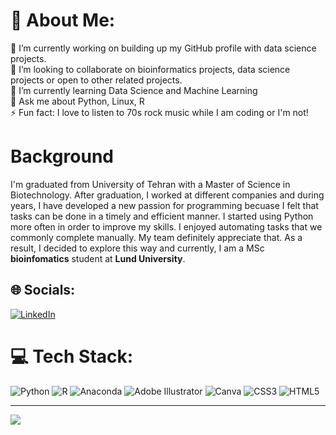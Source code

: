 


# 💫 About Me:
🔭 I’m currently working on building up my GitHub profile with data science projects.<br>👯 I’m looking to collaborate on  bioinformatics projects, data science projects or open to other related projects.<br>🌱 I’m currently learning Data Science and Machine Learning<br>💬 Ask me about Python, Linux, R<br>⚡ Fun fact: I love to listen to 70s rock music while I am coding or I'm not!

# Background
I'm graduated from University of Tehran with a Master of Science in Biotechnology. After graduation, I worked at different companies and during years, I have developed a new passion for programming becuase I felt that tasks can be done in a timely and efficient manner. I started using Python more often in order to improve my skills. I enjoyed automating tasks that we commonly complete manually.  My team definitely appreciate that. As a result, I decided to explore this way and currently, I am a MSc **bioinfomatics** student at **Lund University**. 


## 🌐 Socials:
[![LinkedIn](https://img.shields.io/badge/LinkedIn-%230077B5.svg?logo=linkedin&logoColor=white)](https://linkedin.com/in/arash-darzian) 

# 💻 Tech Stack:
![Python](https://img.shields.io/badge/python-3670A0?style=for-the-badge&logo=python&logoColor=ffdd54) ![R](https://img.shields.io/badge/r-%23276DC3.svg?style=for-the-badge&logo=r&logoColor=white) ![Anaconda](https://img.shields.io/badge/Anaconda-%2344A833.svg?style=for-the-badge&logo=anaconda&logoColor=white) ![Adobe Illustrator](https://img.shields.io/badge/adobeillustrator-%23FF9A00.svg?style=for-the-badge&logo=adobeillustrator&logoColor=white) ![Canva](https://img.shields.io/badge/Canva-%2300C4CC.svg?style=for-the-badge&logo=Canva&logoColor=white) ![CSS3](https://img.shields.io/badge/css3-%231572B6.svg?style=for-the-badge&logo=css3&logoColor=white) ![HTML5](https://img.shields.io/badge/html5-%23E34F26.svg?style=for-the-badge&logo=html5&logoColor=white)

---
[![](https://visitcount.itsvg.in/api?id=arash-darzian&icon=0&color=0)](https://visitcount.itsvg.in)


